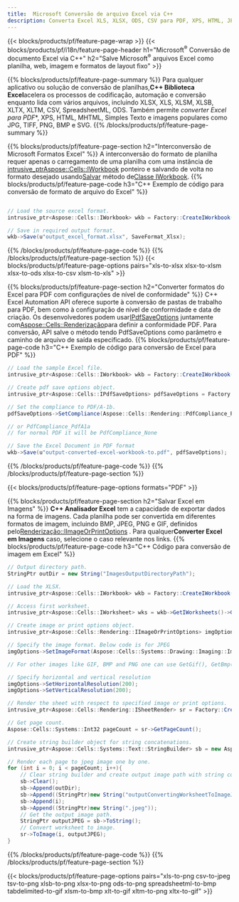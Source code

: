 ```yaml
---
title:  Microsoft Conversão de arquivo Excel via C++
description: Converta Excel XLS, XLSX, ODS, CSV para PDF, XPS, HTML, JPEG e outros formatos com apenas algumas linhas do código C++.
---
```

{{< blocks/products/pf/feature-page-wrap >}}
{{< blocks/products/pf/i18n/feature-page-header h1="Microsoft<sup>&reg;</sup> Conversão de documento Excel via C++" h2="Salve Microsoft<sup>&reg;</sup> arquivos Excel como planilha, web, imagem e formatos de layout fixo" >}}

{{% blocks/products/pf/feature-page-summary %}}
 Para qualquer aplicativo ou solução de conversão de planilhas,**C++ Biblioteca Excel**acelera os processos de codificação, automação e conversão enquanto lida com vários arquivos, incluindo XLSX, XLS, XLSM, XLSB, XLTX, XLTM, CSV, SpreadsheetML, ODS. Também permite *converter Excel para PDF**, XPS, HTML, MHTML, Simples Texto e imagens populares como JPG, TIFF, PNG, BMP e SVG.
{{% /blocks/products/pf/feature-page-summary %}}

{{% blocks/products/pf/feature-page-section h2="Interconversão de Microsoft Formatos Excel" %}}
 A interconversão do formato de planilha requer apenas o carregamento de uma planilha com uma instância de[ intrusive_ptr<Aspose::Cells::IWorkbook>](https://reference.aspose.com/cells/cpp/class/aspose.cells.i_workbook) ponteiro e salvando de volta no formato desejado usando[Salvar](https://reference.aspose.com/cells/cpp/class/aspose.cells.i_workbook#a9460f52a2dec8f4bf623a4905167d997) método de[Classe IWorkbook](https://reference.aspose.com/cells/cpp/class/aspose.cells.i_workbook).
{{% blocks/products/pf/feature-page-code h3="C++ Exemplo de código para conversão de formato de arquivo do Excel" %}}

```cs

// Load the source excel format.
intrusive_ptr<Aspose::Cells::IWorkbook> wkb = Factory::CreateIWorkbook(u"src_excel_file.xls");

// Save in required output format.
wkb->Save(u"output_excel_format.xlsx", SaveFormat_Xlsx);

```
{{% /blocks/products/pf/feature-page-code %}}
{{% /blocks/products/pf/feature-page-section %}}
{{< blocks/products/pf/feature-page-options pairs="xls-to-xlsx xlsx-to-xlsm xlsx-to-ods xlsx-to-csv xlsm-to-xls" >}}


{{% blocks/products/pf/feature-page-section h2="Converter formatos do Excel para PDF com configurações de nível de conformidade" %}}
 C++ Excel Automation API oferece suporte à conversão de pastas de trabalho para PDF, bem como à configuração de nível de conformidade e data de criação. Os desenvolvedores podem usar[IPdfSaveOptions](https://reference.aspose.com/cells/cpp/class/aspose.cells.i_pdf_save_options) juntamente com[Aspose::Cells::Renderização](https://reference.aspose.com/cells/cpp/namespace/aspose.cells.rendering)para definir a conformidade PDF. Para conversão, API salve o método tendo PdfSaveOptions como parâmetro e caminho de arquivo de saída especificado.
{{% blocks/products/pf/feature-page-code h3="C++ Exemplo de código para conversão de Excel para PDF" %}}

```cs
// Load the sample Excel file.
intrusive_ptr<Aspose::Cells::IWorkbook> wkb = Factory::CreateIWorkbook(u"sample-convert-excel-to.pdf");

// Create pdf save options object.
intrusive_ptr<Aspose::Cells::IPdfSaveOptions> pdfSaveOptions = Factory::CreateIPdfSaveOptions();

// Set the compliance to PDF/A-1b.
pdfSaveOptions->SetCompliance(Aspose::Cells::Rendering::PdfCompliance_PdfA1b);

// or PdfCompliance_PdfA1a 
// for normal PDF it will be PdfCompliance_None

// Save the Excel Document in PDF format
wkb->Save(u"output-converted-excel-workbook-to.pdf", pdfSaveOptions);


```
{{% /blocks/products/pf/feature-page-code %}}
{{% /blocks/products/pf/feature-page-section %}}

{{< blocks/products/pf/feature-page-options formats="PDF" >}}

{{% blocks/products/pf/feature-page-section h2="Salvar Excel em Imagens" %}}
**C++ Analisador Excel** tem a capacidade de exportar dados na forma de imagens. Cada planilha pode ser convertida em diferentes formatos de imagem, incluindo BMP, JPEG, PNG e GIF, definidos pelo[Renderização::IImageOrPrintOptions](https://reference.aspose.com/cells/cpp/class/aspose.cells.rendering.i_image_or_print_options) . Para qualquer**Converter Excel em Imagens** caso, selecione o caso relevante nos links.
{{% blocks/products/pf/feature-page-code h3="C++ Código para conversão de imagem em Excel" %}}

```cs
// Output directory path.
StringPtr outDir = new String("ImagesOutputDirectoryPath");

// Load the XLSX.
intrusive_ptr<Aspose::Cells::IWorkbook> wkb = Factory::CreateIWorkbook(u"source-excel-file.xlsx");

// Access first worksheet.
intrusive_ptr<Aspose::Cells::IWorksheet> wks = wkb->GetIWorksheets()->GetObjectByIndex(0);

// Create image or print options object.
intrusive_ptr<Aspose::Cells::Rendering::IImageOrPrintOptions> imgOptions = Factory::CreateIImageOrPrintOptions();

// Specify the image format. Below code is for JPEG
imgOptions->SetImageFormat(Aspose::Cells::Systems::Drawing::Imaging::ImageFormat::GetJpeg());

// For other images like GIF, BMP and PNG one can use GetGif(), GetBmp() and GetPng() respectively 

// Specify horizontal and vertical resolution
imgOptions->SetHorizontalResolution(200);
imgOptions->SetVerticalResolution(200);

// Render the sheet with respect to specified image or print options.
intrusive_ptr<Aspose::Cells::Rendering::ISheetRender> sr = Factory::CreateISheetRender(wks, imgOptions);

// Get page count.
Aspose::Cells::Systems::Int32 pageCount = sr->GetPageCount();

// Create string builder object for string concatenations.
intrusive_ptr<Aspose::Cells::Systems::Text::StringBuilder> sb = new Aspose::Cells::Systems::Text::StringBuilder();

// Render each page to jpeg image one by one.
for (int i = 0; i < pageCount; i++){
	// Clear string builder and create output image path with string concatenations.
	sb->Clear();
	sb->Append(outDir);
	sb->Append((StringPtr)new String("outputConvertingWorksheetToImageJPEG_"));
	sb->Append(i);
	sb->Append((StringPtr)new String(".jpeg"));
	// Get the output image path.
	StringPtr outputJPEG = sb->ToString();
	// Convert worksheet to image.
	sr->ToImage(i, outputJPEG);
}
```
{{% /blocks/products/pf/feature-page-code %}}
{{% /blocks/products/pf/feature-page-section %}}

{{< blocks/products/pf/feature-page-options pairs="xls-to-png csv-to-jpeg tsv-to-png xlsb-to-png xlsx-to-png ods-to-png spreadsheetml-to-bmp tabdelimited-to-gif xlsm-to-bmp xlt-to-gif xltm-to-png xltx-to-gif" >}}
